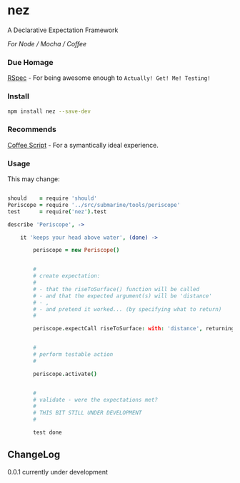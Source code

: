 nez
===

A Declarative Expectation Framework<br />

*For Node / Mocha / Coffee*


### Due Homage

[RSpec](http://rspec.info/) - For being awesome enough to `Actually! Get! Me! Testing!`


### Install

```bash
npm install nez --save-dev
```

### Recommends

[Coffee Script](http://coffeescript.org/) - For a symantically ideal experience.


### Usage

This may change:

```coffee

should    = require 'should'
Periscope = require '../src/submarine/tools/periscope'
test      = require('nez').test

describe 'Periscope', -> 

    it 'keeps your head above water', (done) -> 

        periscope = new Periscope()


        #
        # create expectation:
        # 
        # - that the riseToSurface() function will be called
        # - and that the expected argument(s) will be 'distance'
        # - ,
        # - and pretend it worked... (by specifying what to return)
        #

        periscope.expectCall riseToSurface: with: 'distance', returning: true


        #
        # perform testable action
        #

        periscope.activate()


        #
        # validate - were the expectations met?
        # 
        # THIS BIT STILL UNDER DEVELOPMENT
        #

        test done


```

ChangeLog
---------

0.0.1 currently under development
